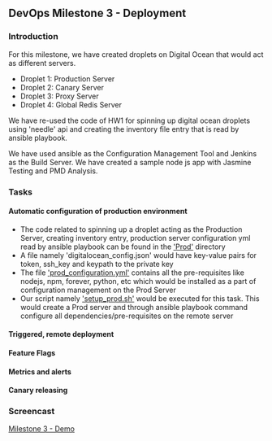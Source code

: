 ## DevOps Milestone 3 - Deployment

### Introduction

For this milestone, we have created droplets on Digital Ocean that would act as different servers.
* Droplet 1: Production Server
* Droplet 2: Canary Server
* Droplet 3: Proxy Server
* Droplet 4: Global Redis Server

We have re-used the code of HW1 for spinning up digital ocean droplets using 'needle' api and creating the inventory file entry that is read by ansible playbook.

We have used ansible as the Configuration Management Tool and Jenkins as the Build Server. We have created a sample node js app with Jasmine Testing and PMD Analysis.

### Tasks

#### Automatic configuration of production environment
* The code related to spinning up a droplet acting as the Production Server, creating inventory entry, production server configuration yml read by ansible playbook can be found in the ['Prod'](https://github.com/amittal91/DevOps-Project-Milestone3/tree/master/Prod) directory
* A file namely 'digitalocean_config.json' would have key-value pairs for token, ssh_key and keypath to the private key
* The file ['prod_configuration.yml'](https://github.com/amittal91/DevOps-Project-Milestone3/blob/master/Prod/prod_configuration.yml) contains all the pre-requisites like nodejs, npm, forever, python, etc which would be installed as a part of configuration management on the Prod Server
* Our script namely ['setup_prod.sh'](https://github.com/amittal91/DevOps-Project-Milestone3/blob/master/setup_prod.sh) would be executed for this task. This would create a Prod server and through ansible playbook command configure all dependencies/pre-requisites on the remote server

#### Triggered, remote deployment
#### Feature Flags
#### Metrics and alerts
#### Canary releasing

### Screencast

[Milestone 3 - Demo](https://youtu.be/2mQynj8z-Ew)
